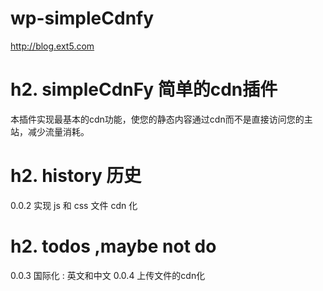 wp-simpleCdnfy
==============

http://blog.ext5.com

h2. simpleCdnFy 简单的cdn插件
=====================

本插件实现最基本的cdn功能，使您的静态内容通过cdn而不是直接访问您的主站，减少流量消耗。


h2. history 历史
=====================

0.0.2 实现 js 和 css 文件 cdn 化


h2. todos ,maybe not do
======================

0.0.3 国际化 : 英文和中文
0.0.4 上传文件的cdn化

